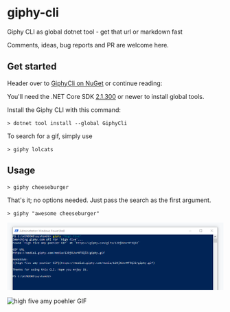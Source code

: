 # giphy-cli
Giphy CLI as global dotnet tool - get that url or markdown fast

Comments, ideas, bug reports and PR are welcome here.

## Get started

Header over to [GiphyCli on NuGet](https://www.nuget.org/packages/GiphyCli) or continue reading:


You'll need the .NET Core SDK [2.1.300](https://www.microsoft.com/net/download) or newer to install global tools.

Install the Giphy CLI with this command:

```
> dotnet tool install --global GiphyCli
```

To search for a gif, simply use

```
> giphy lolcats
```

## Usage

```
> giphy cheeseburger
```

That's it; no options needed. Just pass the search as the first argument.

```
> giphy "awesome cheeseburger"
```

![Screenshot Giphy CLI](README-screenshot.png)

![high five amy poehler GIF](https://media1.giphy.com/media/120jXUxrHF5QJ2/giphy.gif)